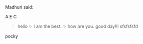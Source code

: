Madhuri said:
 
A
E
C


>hello
>:sparkles: I am the best. :sparkles:
> how are you.
>good day!!!
>sfsfsfsfd

pocky
